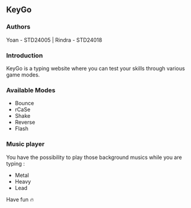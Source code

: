 ## KeyGo

### Authors
Yoan - STD24005 | Rindra - STD24018

### Introduction
KeyGo is a typing website where you can test your skills through various game modes.

### Available Modes
- Bounce 
- rCaSe
- Shake
- Reverse
- Flash

### Music player
You have the possibility to play those background musics while you are typing :
- Metal
- Heavy
- Lead


Have fun 🔥
